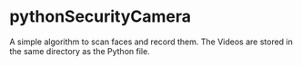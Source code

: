 # pythonSecurityCamera
A simple algorithm to scan faces and record them.
The Videos are stored in the same directory as the Python file.
